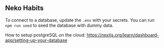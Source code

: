 ## Neko Habits

To connect to a database, update the `.env` with your secrets. 
You can run `npm run seed` to seed the database with dummy data.

How to setup postgreSQL on the cloud: 
https://nextjs.org/learn/dashboard-app/setting-up-your-database

